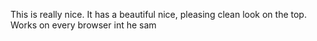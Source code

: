 This is really nice. It has a beautiful nice, pleasing clean look on the top. Works on every browser int he sam
